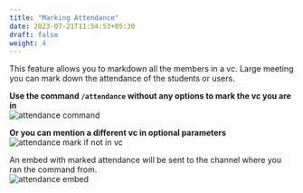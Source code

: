 ```yaml
---
title: "Marking Attendance"
date: 2023-07-21T11:54:53+05:30
draft: false
weight: 4
---
```


This feature allows you to markdown all the members in a vc. Large meeting you can mark down the attendance of the students or users.

**Use the command `/attendance` without any options to mark the vc you are in**\
![attendance command](https://media.discordapp.net/attachments/1047524395893137510/1131830091203235860/image.png)

**Or you can mention a different vc in optional parameters**\
![attendance mark if not in vc](https://media.discordapp.net/attachments/1047524395893137510/1131830603617144892/image.png)

An embed with marked attendance will be sent to the channel where you ran the command from.\
![attendance embed](https://media.discordapp.net/attachments/1047524395893137510/1131831713740378162/image.png)